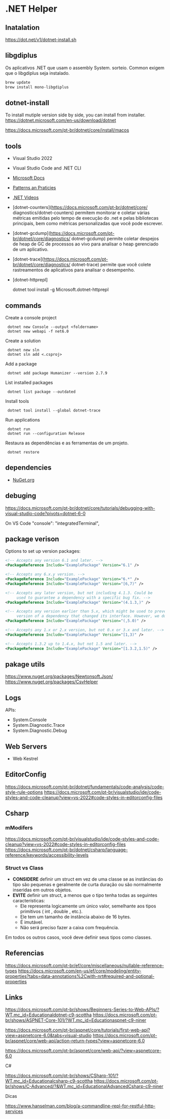 # .NET Helper

## Inatalation

https://dot.net/v1/dotnet-install.sh

## libgdiplus

Os aplicativos .NET que usam o assembly System. sorteio. Common exigem que o libgdiplus seja instalado.

```bash
brew update
brew install mono-libgdiplus
```

## dotnet-install

To install mutiple version side by side, you can install from installer.
https://dotnet.microsoft.com/en-us/download/dotnet

https://docs.microsoft.com/pt-br/dotnet/core/install/macos  

## tools

* Visual Studio 2022
* Visual Studio Code and .NET CLI

* [Microsoft Docs](https://docs.microsoft.com/en-us/)
* [Patterns an Praticies](https://docs.microsoft.com/en-us/azure/architecture/)
* [.NET Videos](https://dotnet.microsoft.com/learn/videos)


* [dotnet-counters](https://docs.microsoft.com/pt-br/dotnet/core/
diagnostics/dotnet-counters) permitem monitorar e coletar várias métricas 
emitidas pelo tempo de execução do .net e pelas bibliotecas principais, bem 
como métricas personalizadas que você pode escrever.
* [dotnet-gcdump](https://docs.microsoft.com/pt-br/dotnet/core/diagnostics/
dotnet-gcdump) permite coletar despejos de heap de GC de processos ao vivo 
para analisar o heap gerenciado de um aplicativo.
* [dotnet-trace](https://docs.microsoft.com/pt-br/dotnet/core/diagnostics/
dotnet-trace) permite que você colete rastreamentos de aplicativos para 
analisar o desempenho.

* [dotnet-httprepl]

     dotnet tool install -g Microsoft.dotnet-httprepl


## commands

Create a console project

     dotnet new Console --output <foldername>
     dotnet new webapi -f net6.0

Create a solution

     dotnet new sln
     dotnet sln add <.csproj>

Add a package
  
     dotnet add package Humanizer --version 2.7.9

List installed packages

     dotnet list package --outdated

Install tools

     dotnet tool install --global dotnet-trace

 Run applications

     dotnet run 
     dotnet run --configuration Release

Restaura as dependências e as ferramentas de um projeto.

     dotnet restore

## dependencies

* [NuGet.org](nuget.org)


## debuging

https://docs.microsoft.com/pt-br/dotnet/core/tutorials/debugging-with-visual-studio-code?pivots=dotnet-6-0

On VS Code
"console": "integratedTerminal",

## package verison

Options to set up version packages:

```xml
<!-- Accepts any version 6.1 and later. -->
<PackageReference Include="ExamplePackage" Version="6.1" />

<!-- Accepts any 6.x.y version. -->
<PackageReference Include="ExamplePackage" Version="6.*" />
<PackageReference Include="ExamplePackage" Version="[6,7)" />

<!-- Accepts any later version, but not including 4.1.3. Could be
     used to guarantee a dependency with a specific bug fix. -->
<PackageReference Include="ExamplePackage" Version="(4.1.3,)" />

<!-- Accepts any version earlier than 5.x, which might be used to prevent pulling in a later
     version of a dependency that changed its interface. However, we don't recommend this form because determining the earliest version can be difficult. -->
<PackageReference Include="ExamplePackage" Version="(,5.0)" />

<!-- Accepts any 1.x or 2.x version, but not 0.x or 3.x and later. -->
<PackageReference Include="ExamplePackage" Version="[1,3)" />

<!-- Accepts 1.3.2 up to 1.4.x, but not 1.5 and later. -->
<PackageReference Include="ExamplePackage" Version="[1.3.2,1.5)" />
```

## pakage utils

https://www.nuget.org/packages/Newtonsoft.Json/
https://www.nuget.org/packages/CsvHelper

## Logs

APIs:

* System.Console
* System.Diagnostic.Trace
* System.Diagnostic.Debug

## Web Servers

* Web Kestrel

## EditorConfig

https://docs.microsoft.com/pt-br/dotnet/fundamentals/code-analysis/code-style-rule-options
https://docs.microsoft.com/pt-br/visualstudio/ide/code-styles-and-code-cleanup?view=vs-2022#code-styles-in-editorconfig-files


## Csharp

### mModifers

https://docs.microsoft.com/pt-br/visualstudio/ide/code-styles-and-code-cleanup?view=vs-2022#code-styles-in-editorconfig-files
https://docs.microsoft.com/pt-br/dotnet/csharp/language-reference/keywords/accessibility-levels

### Struct vs Class

* **CONSIDERE** definir um struct em vez de uma classe se as instâncias do tipo são pequenas e geralmente de curta duração ou são normalmente inseridas em outros objetos.
* **EVITE** definir um struct, a menos que o tipo tenha todas as seguintes características:
     * Ele representa logicamente um único valor, semelhante aos tipos primitivos ( int , double , etc.).
     * Ele tem um tamanho de instância abaixo de 16 bytes.
     * É imutável.
     * Não será preciso fazer a caixa com frequência.

Em todos os outros casos, você deve definir seus tipos como classes.

## Referencias

https://docs.microsoft.com/pt-br/ef/core/miscellaneous/nullable-reference-types
https://docs.microsoft.com/en-us/ef/core/modeling/entity-properties?tabs=data-annotations%2Cwith-nrt#required-and-optional-properties

## Links

https://docs.microsoft.com/pt-br/shows/Beginners-Series-to-Web-APIs/?WT.mc_id=Educationaldotnet-c9-scottha
https://docs.microsoft.com/pt-br/shows/ASPNET-Core-101/?WT.mc_id=Educationaspnet-c9-niner

https://docs.microsoft.com/pt-br/aspnet/core/tutorials/first-web-api?view=aspnetcore-6.0&tabs=visual-studio
https://docs.microsoft.com/pt-br/aspnet/core/web-api/action-return-types?view=aspnetcore-6.0

https://docs.microsoft.com/pt-br/aspnet/core/web-api/?view=aspnetcore-6.0


C#

https://docs.microsoft.com/pt-br/shows/CSharp-101/?WT.mc_id=Educationalcsharp-c9-scottha
https://docs.microsoft.com/pt-br/shows/C-Advanced/?&WT.mc_id=EducationalAdvancedCsharp-c9-niner


Dicas

https://www.hanselman.com/blog/a-commandline-repl-for-restful-http-services
